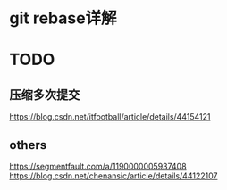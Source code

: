 # git rebase详解
# TODO

## 压缩多次提交
https://blog.csdn.net/itfootball/article/details/44154121

## others
https://segmentfault.com/a/1190000005937408  
https://blog.csdn.net/chenansic/article/details/44122107
